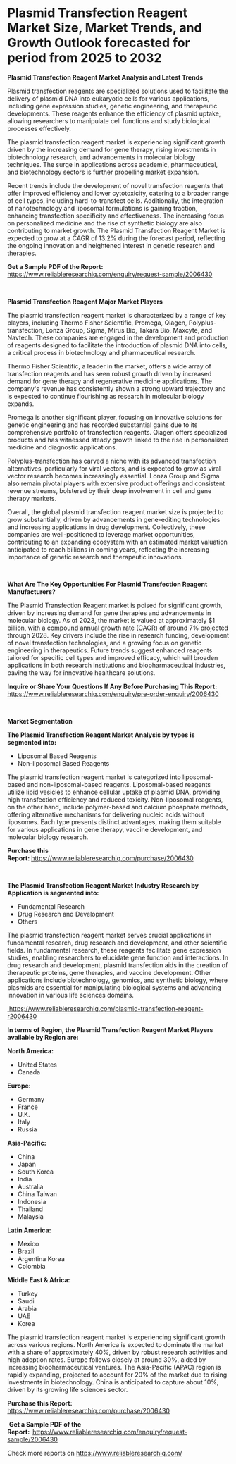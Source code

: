 <p><h1>Plasmid Transfection Reagent Market Size, Market Trends, and Growth Outlook forecasted for period from 2025 to 2032</h1></p><p><strong>Plasmid Transfection Reagent Market Analysis and Latest Trends</strong></p>
<p><p>Plasmid transfection reagents are specialized solutions used to facilitate the delivery of plasmid DNA into eukaryotic cells for various applications, including gene expression studies, genetic engineering, and therapeutic developments. These reagents enhance the efficiency of plasmid uptake, allowing researchers to manipulate cell functions and study biological processes effectively.</p><p>The plasmid transfection reagent market is experiencing significant growth driven by the increasing demand for gene therapy, rising investments in biotechnology research, and advancements in molecular biology techniques. The surge in applications across academic, pharmaceutical, and biotechnology sectors is further propelling market expansion.</p><p>Recent trends include the development of novel transfection reagents that offer improved efficiency and lower cytotoxicity, catering to a broader range of cell types, including hard-to-transfect cells. Additionally, the integration of nanotechnology and liposomal formulations is gaining traction, enhancing transfection specificity and effectiveness. The increasing focus on personalized medicine and the rise of synthetic biology are also contributing to market growth. The Plasmid Transfection Reagent Market is expected to grow at a CAGR of 13.2% during the forecast period, reflecting the ongoing innovation and heightened interest in genetic research and therapies.</p></p>
<p><strong>Get a Sample PDF of the Report:&nbsp;</strong> <a href="https://www.reliableresearchiq.com/enquiry/request-sample/2006430?utm_campaign=2927&utm_medium=2&utm_source=Github&utm_content=ia&utm_term=04032025&utm_id=plasmid-transfection-reagent">https://www.reliableresearchiq.com/enquiry/request-sample/2006430</a></p>
<p>&nbsp;</p>
<p><strong>Plasmid Transfection Reagent Major Market Players</strong></p>
<p><p>The plasmid transfection reagent market is characterized by a range of key players, including Thermo Fisher Scientific, Promega, Qiagen, Polyplus-transfection, Lonza Group, Sigma, Mirus Bio, Takara Bio, Maxcyte, and Navtech. These companies are engaged in the development and production of reagents designed to facilitate the introduction of plasmid DNA into cells, a critical process in biotechnology and pharmaceutical research.</p><p>Thermo Fisher Scientific, a leader in the market, offers a wide array of transfection reagents and has seen robust growth driven by increased demand for gene therapy and regenerative medicine applications. The company's revenue has consistently shown a strong upward trajectory and is expected to continue flourishing as research in molecular biology expands.</p><p>Promega is another significant player, focusing on innovative solutions for genetic engineering and has recorded substantial gains due to its comprehensive portfolio of transfection reagents. Qiagen offers specialized products and has witnessed steady growth linked to the rise in personalized medicine and diagnostic applications.</p><p>Polyplus-transfection has carved a niche with its advanced transfection alternatives, particularly for viral vectors, and is expected to grow as viral vector research becomes increasingly essential. Lonza Group and Sigma also remain pivotal players with extensive product offerings and consistent revenue streams, bolstered by their deep involvement in cell and gene therapy markets.</p><p>Overall, the global plasmid transfection reagent market size is projected to grow substantially, driven by advancements in gene-editing technologies and increasing applications in drug development. Collectively, these companies are well-positioned to leverage market opportunities, contributing to an expanding ecosystem with an estimated market valuation anticipated to reach billions in coming years, reflecting the increasing importance of genetic research and therapeutic innovations.</p></p>
<p>&nbsp;</p>
<p><strong>What Are The Key Opportunities For Plasmid Transfection Reagent Manufacturers?</strong></p>
<p><p>The Plasmid Transfection Reagent market is poised for significant growth, driven by increasing demand for gene therapies and advancements in molecular biology. As of 2023, the market is valued at approximately $1 billion, with a compound annual growth rate (CAGR) of around 7% projected through 2028. Key drivers include the rise in research funding, development of novel transfection technologies, and a growing focus on genetic engineering in therapeutics. Future trends suggest enhanced reagents tailored for specific cell types and improved efficacy, which will broaden applications in both research institutions and biopharmaceutical industries, paving the way for innovative healthcare solutions.</p></p>
<p><strong>Inquire or Share Your Questions If Any Before Purchasing This Report:</strong> <a href="https://www.reliableresearchiq.com/enquiry/pre-order-enquiry/2006430?utm_campaign=2927&utm_medium=2&utm_source=Github&utm_content=ia&utm_term=04032025&utm_id=plasmid-transfection-reagent">https://www.reliableresearchiq.com/enquiry/pre-order-enquiry/2006430</a></p>
<p>&nbsp;</p>
<p><strong>Market Segmentation</strong></p>
<p><strong>The Plasmid Transfection Reagent Market Analysis by types is segmented into:</strong></p>
<p><ul><li>Liposomal Based Reagents</li><li>Non-liposomal Based Reagents</li></ul></p>
<p><p>The plasmid transfection reagent market is categorized into liposomal-based and non-liposomal-based reagents. Liposomal-based reagents utilize lipid vesicles to enhance cellular uptake of plasmid DNA, providing high transfection efficiency and reduced toxicity. Non-liposomal reagents, on the other hand, include polymer-based and calcium phosphate methods, offering alternative mechanisms for delivering nucleic acids without liposomes. Each type presents distinct advantages, making them suitable for various applications in gene therapy, vaccine development, and molecular biology research.</p></p>
<p><strong>Purchase this Report:&nbsp;</strong><a href="https://www.reliableresearchiq.com/purchase/2006430?utm_campaign=2927&utm_medium=2&utm_source=Github&utm_content=ia&utm_term=04032025&utm_id=plasmid-transfection-reagent">https://www.reliableresearchiq.com/purchase/2006430</a></p>
<p>&nbsp;</p>
<p><strong>The Plasmid Transfection Reagent Market Industry Research by Application is segmented into:</strong></p>
<p><ul><li>Fundamental Research</li><li>Drug Research and Development</li><li>Others</li></ul></p>
<p><p>The plasmid transfection reagent market serves crucial applications in fundamental research, drug research and development, and other scientific fields. In fundamental research, these reagents facilitate gene expression studies, enabling researchers to elucidate gene function and interactions. In drug research and development, plasmid transfection aids in the creation of therapeutic proteins, gene therapies, and vaccine development. Other applications include biotechnology, genomics, and synthetic biology, where plasmids are essential for manipulating biological systems and advancing innovation in various life sciences domains.</p></p>
<p><a href="https://www.reliableresearchiq.com/plasmid-transfection-reagent-r2006430?utm_campaign=2927&utm_medium=2&utm_source=Github&utm_content=ia&utm_term=04032025&utm_id=plasmid-transfection-reagent">&nbsp;https://www.reliableresearchiq.com/plasmid-transfection-reagent-r2006430</a></p>
<p><strong>In terms of Region, the Plasmid Transfection Reagent Market Players available by Region are:</strong></p>
<p>
    <p> <strong> North America: </strong>
        <ul>
            <li>United States</li>
            <li>Canada</li>
        </ul>
        </p> 
    <p> <strong> Europe: </strong>
        <ul>
            <li>Germany</li>
            <li>France</li>
            <li>U.K.</li>
            <li>Italy</li>
            <li>Russia</li>
        </ul>
        </p> 
    <p> <strong> Asia-Pacific: </strong>
        <ul>
            <li>China</li>
            <li>Japan</li>
            <li>South Korea</li>
            <li>India</li>
            <li>Australia</li>
            <li>China Taiwan</li>
            <li>Indonesia</li>
            <li>Thailand</li>
            <li>Malaysia</li>
        </ul>
        </p> 
    <p> <strong> Latin America: </strong>
        <ul>
            <li>Mexico</li>
            <li>Brazil</li>
            <li>Argentina Korea</li>
            <li>Colombia</li>
        </ul>
        </p> 
    <p> <strong> Middle East & Africa: </strong>
        <ul>
            <li>Turkey</li>
            <li>Saudi</li>
            <li>Arabia</li>
            <li>UAE</li>
            <li>Korea</li>
        </ul>
    </p>
    </p>
<p><p>The plasmid transfection reagent market is experiencing significant growth across various regions. North America is expected to dominate the market with a share of approximately 40%, driven by robust research activities and high adoption rates. Europe follows closely at around 30%, aided by increasing biopharmaceutical ventures. The Asia-Pacific (APAC) region is rapidly expanding, projected to account for 20% of the market due to rising investments in biotechnology. China is anticipated to capture about 10%, driven by its growing life sciences sector.</p></p>
<p><strong>Purchase this Report: </strong><a href="https://www.reliableresearchiq.com/purchase/2006430?utm_campaign=2927&utm_medium=2&utm_source=Github&utm_content=ia&utm_term=04032025&utm_id=plasmid-transfection-reagent">https://www.reliableresearchiq.com/purchase/2006430</a></p>
<p>&nbsp;<strong>Get a Sample PDF of the Report:&nbsp;&nbsp;</strong><a href="https://www.reliableresearchiq.com/enquiry/request-sample/2006430?utm_campaign=2927&utm_medium=2&utm_source=Github&utm_content=ia&utm_term=04032025&utm_id=plasmid-transfection-reagent">https://www.reliableresearchiq.com/enquiry/request-sample/2006430</a></p>
<p><strong></strong></p>
<p>Check more reports on <a href="https://www.reliableresearchiq.com/?utm_campaign=2927&utm_medium=2&utm_source=Github&utm_content=ia&utm_term=04032025&utm_id=plasmid-transfection-reagent">https://www.reliableresearchiq.com/</a></p>